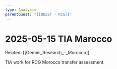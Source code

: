 ```yaml
---
type: Analysis
parentQuest: "[[QUEST - RCG]]"
---
```


# 2025-05-15 TIA Marocco

Related: [[Gemini_Research_–_Morocco]]

TIA work for RCG Morocco transfer assessment.